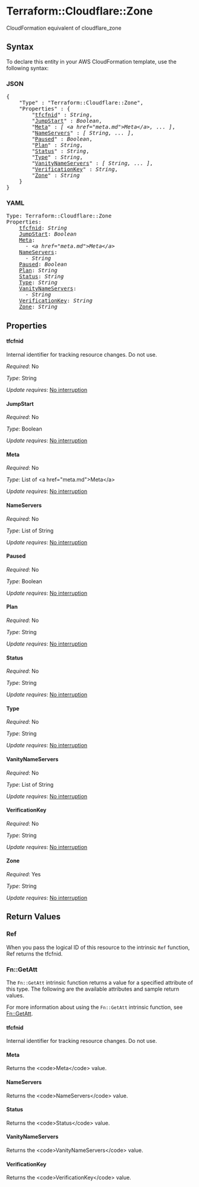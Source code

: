 # Terraform::Cloudflare::Zone

CloudFormation equivalent of cloudflare_zone

## Syntax

To declare this entity in your AWS CloudFormation template, use the following syntax:

### JSON

<pre>
{
    "Type" : "Terraform::Cloudflare::Zone",
    "Properties" : {
        "<a href="#tfcfnid" title="tfcfnid">tfcfnid</a>" : <i>String</i>,
        "<a href="#jumpstart" title="JumpStart">JumpStart</a>" : <i>Boolean</i>,
        "<a href="#meta" title="Meta">Meta</a>" : <i>[ &lt;a href=&#34;meta.md&#34;&gt;Meta&lt;/a&gt;, ... ]</i>,
        "<a href="#nameservers" title="NameServers">NameServers</a>" : <i>[ String, ... ]</i>,
        "<a href="#paused" title="Paused">Paused</a>" : <i>Boolean</i>,
        "<a href="#plan" title="Plan">Plan</a>" : <i>String</i>,
        "<a href="#status" title="Status">Status</a>" : <i>String</i>,
        "<a href="#type" title="Type">Type</a>" : <i>String</i>,
        "<a href="#vanitynameservers" title="VanityNameServers">VanityNameServers</a>" : <i>[ String, ... ]</i>,
        "<a href="#verificationkey" title="VerificationKey">VerificationKey</a>" : <i>String</i>,
        "<a href="#zone" title="Zone">Zone</a>" : <i>String</i>
    }
}
</pre>

### YAML

<pre>
Type: Terraform::Cloudflare::Zone
Properties:
    <a href="#tfcfnid" title="tfcfnid">tfcfnid</a>: <i>String</i>
    <a href="#jumpstart" title="JumpStart">JumpStart</a>: <i>Boolean</i>
    <a href="#meta" title="Meta">Meta</a>: <i>
      - &lt;a href=&#34;meta.md&#34;&gt;Meta&lt;/a&gt;</i>
    <a href="#nameservers" title="NameServers">NameServers</a>: <i>
      - String</i>
    <a href="#paused" title="Paused">Paused</a>: <i>Boolean</i>
    <a href="#plan" title="Plan">Plan</a>: <i>String</i>
    <a href="#status" title="Status">Status</a>: <i>String</i>
    <a href="#type" title="Type">Type</a>: <i>String</i>
    <a href="#vanitynameservers" title="VanityNameServers">VanityNameServers</a>: <i>
      - String</i>
    <a href="#verificationkey" title="VerificationKey">VerificationKey</a>: <i>String</i>
    <a href="#zone" title="Zone">Zone</a>: <i>String</i>
</pre>

## Properties

#### tfcfnid

Internal identifier for tracking resource changes. Do not use.

_Required_: No

_Type_: String

_Update requires_: [No interruption](https://docs.aws.amazon.com/AWSCloudFormation/latest/UserGuide/using-cfn-updating-stacks-update-behaviors.html#update-no-interrupt)

#### JumpStart

_Required_: No

_Type_: Boolean

_Update requires_: [No interruption](https://docs.aws.amazon.com/AWSCloudFormation/latest/UserGuide/using-cfn-updating-stacks-update-behaviors.html#update-no-interrupt)

#### Meta

_Required_: No

_Type_: List of &lt;a href=&#34;meta.md&#34;&gt;Meta&lt;/a&gt;

_Update requires_: [No interruption](https://docs.aws.amazon.com/AWSCloudFormation/latest/UserGuide/using-cfn-updating-stacks-update-behaviors.html#update-no-interrupt)

#### NameServers

_Required_: No

_Type_: List of String

_Update requires_: [No interruption](https://docs.aws.amazon.com/AWSCloudFormation/latest/UserGuide/using-cfn-updating-stacks-update-behaviors.html#update-no-interrupt)

#### Paused

_Required_: No

_Type_: Boolean

_Update requires_: [No interruption](https://docs.aws.amazon.com/AWSCloudFormation/latest/UserGuide/using-cfn-updating-stacks-update-behaviors.html#update-no-interrupt)

#### Plan

_Required_: No

_Type_: String

_Update requires_: [No interruption](https://docs.aws.amazon.com/AWSCloudFormation/latest/UserGuide/using-cfn-updating-stacks-update-behaviors.html#update-no-interrupt)

#### Status

_Required_: No

_Type_: String

_Update requires_: [No interruption](https://docs.aws.amazon.com/AWSCloudFormation/latest/UserGuide/using-cfn-updating-stacks-update-behaviors.html#update-no-interrupt)

#### Type

_Required_: No

_Type_: String

_Update requires_: [No interruption](https://docs.aws.amazon.com/AWSCloudFormation/latest/UserGuide/using-cfn-updating-stacks-update-behaviors.html#update-no-interrupt)

#### VanityNameServers

_Required_: No

_Type_: List of String

_Update requires_: [No interruption](https://docs.aws.amazon.com/AWSCloudFormation/latest/UserGuide/using-cfn-updating-stacks-update-behaviors.html#update-no-interrupt)

#### VerificationKey

_Required_: No

_Type_: String

_Update requires_: [No interruption](https://docs.aws.amazon.com/AWSCloudFormation/latest/UserGuide/using-cfn-updating-stacks-update-behaviors.html#update-no-interrupt)

#### Zone

_Required_: Yes

_Type_: String

_Update requires_: [No interruption](https://docs.aws.amazon.com/AWSCloudFormation/latest/UserGuide/using-cfn-updating-stacks-update-behaviors.html#update-no-interrupt)

## Return Values

### Ref

When you pass the logical ID of this resource to the intrinsic `Ref` function, Ref returns the tfcfnid.

### Fn::GetAtt

The `Fn::GetAtt` intrinsic function returns a value for a specified attribute of this type. The following are the available attributes and sample return values.

For more information about using the `Fn::GetAtt` intrinsic function, see [Fn::GetAtt](https://docs.aws.amazon.com/AWSCloudFormation/latest/UserGuide/intrinsic-function-reference-getatt.html).

#### tfcfnid

Internal identifier for tracking resource changes. Do not use.

#### Meta

Returns the &lt;code&gt;Meta&lt;/code&gt; value.

#### NameServers

Returns the &lt;code&gt;NameServers&lt;/code&gt; value.

#### Status

Returns the &lt;code&gt;Status&lt;/code&gt; value.

#### VanityNameServers

Returns the &lt;code&gt;VanityNameServers&lt;/code&gt; value.

#### VerificationKey

Returns the &lt;code&gt;VerificationKey&lt;/code&gt; value.

